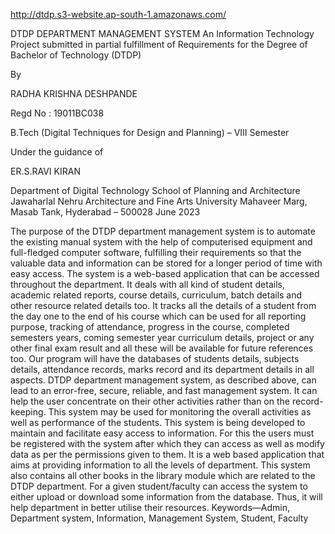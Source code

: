 http://dtdp.s3-website.ap-south-1.amazonaws.com/

DTDP DEPARTMENT MANAGEMENT SYSTEM
An Information Technology Project submitted in partial fulfillment of Requirements for the Degree of Bachelor of Technology (DTDP)


By


RADHA KRISHNA DESHPANDE


Regd No : 19011BC038

B.Tech (Digital Techniques for Design and Planning) – VIII Semester

Under the guidance of

ER.S.RAVI KIRAN

Department of Digital Technology
School of Planning and Architecture Jawaharlal Nehru Architecture and Fine Arts University
Mahaveer Marg, Masab Tank, Hyderabad – 500028 June 2023
 






The purpose of the DTDP department management system is to automate the existing manual system with the help of computerised equipment and full-fledged computer software, fulfilling their requirements so that the valuable data and information can be stored for a longer period of time with easy access. The system is a web-based application that can be accessed throughout the department. It deals with all kind of student details, academic related reports, course details, curriculum, batch details and other resource related details too. It tracks all the details of a student from the day one to the end of his course which can be used for all reporting purpose, tracking of attendance, progress in the course, completed semesters years, coming semester year curriculum details, project or any other final exam result and all these will be available for future references too.
Our program will have the databases of students details, subjects details, attendance records, marks record and its department details in all aspects. DTDP department management system, as described above, can lead to an error-free, secure, reliable, and fast management system. It can help the user concentrate on their other activities rather than on the record-keeping. This system may be used for monitoring the overall activities as well as performance of the students. This system is being developed to maintain and facilitate easy access to information. For this the users must be registered with the system after which they can access as well as modify data as per the permissions given to them. It is a web based application that aims at providing information to all the levels of department.
This system also contains all other books in the library module which are related to the DTDP department. For a given student/faculty can access the system to either upload or download some information from the database. Thus, it will help department in better utilise their resources.
Keywords—Admin, Department system, Information, Management System, Student, Faculty



